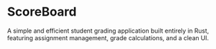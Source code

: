 # ScoreBoard
A simple and efficient student grading application built entirely in Rust, featuring assignment management, grade calculations, and a clean UI.
